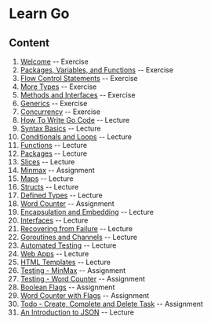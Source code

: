 # Learn Go

## Content

1. [Welcome](./go-ex1-tour-welcome.md) -- Exercise
2. [Packages, Variables, and Functions](./go-ex2-tour-packages-variables-functions.md) -- Exercise
3. [Flow Control Statements](./go-ex3-tour-flow-control-statements.md) -- Exercise
4. [More Types](./go-ex4-tour-more-types.md) -- Exercise
5. [Methods and Interfaces](./go-ex5-tour-methods-and-interfaces.md) -- Exercise
6. [Generics](./go-ex6-tour-generics.md) -- Exercise
7. [Concurrency](./go-ex7-tour-concurrency.md) -- Exercise
8. [How To Write Go Code](./go-lec1-how-to-write-go-code.md) -- Lecture
9. [Syntax Basics](./go-lec-head-first-go-syntax-basics.md) -- Lecture
10. [Conditionals and Loops](./go-lec-head-first-go-conditionals-and-loops.md) -- Lecture
11. [Functions](./go-lec-head-first-go-functions.md) -- Lecture
12. [Packages](./go-lec-head-first-go-packages.md) -- Lecture
13. [Slices](./go-lec-head-first-go-slices.md) -- Lecture
14. [Minmax](./go-as-minmax.md) -- Assignment
15. [Maps](./go-lec-head-first-go-maps.md) -- Lecture
16. [Structs](./go-lec-head-first-go-structs.md) -- Lecture
17. [Defined Types](./go-lec-head-first-go-defined-types.md) -- Lecture
18. [Word Counter](./go-as-word-counter.md) -- Assignment
19. [Encapsulation and Embedding](./go-lec-head-first-go-encapsulation.md) -- Lecture
20. [Interfaces](./go-lec-head-first-go-interfaces.md) -- Lecture
21. [Recovering from Failure](./go-lec-head-first-go-recovering-from-failure.md) -- Lecture
22. [Goroutines and Channels](./go-lec-head-first-go-goroutines-and-channels.md) -- Lecture
23. [Automated Testing](./go-lec-head-first-go-automated-testing.md) -- Lecture
24. [Web Apps](./go-lec-head-first-go-web-apps.md) -- Lecture
25. [HTML Templates](./go-lec-head-first-go-html-templates.md) -- Lecture
26. [Testing - MinMax](./go-as-test-minmax.md) -- Assignment
27. [Testing - Word Counter](./go-as-test-word-counter.md) -- Assignment
28. [Boolean Flags](./go-as-boolean-flags.md) -- Assignment
29. [Word Counter with Flags](./go-as-word-counter-with-flags.md) -- Assignment
30. [Todo - Create, Complete and Delete Task](./go-as-todo-create-complete-delete-task.md) -- Assignment
31. [An Introduction to JSON](./go-lec-an-intro-to-json.md) -- Lecture
